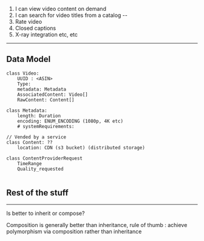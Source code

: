 1. I can view video content on demand 
2. I can search for video titles from a catalog 
--
3. Rate video 
4. Closed captions
5. X-ray integration etc, etc 

----- 

## Data Model 

```
class Video: 
    UUID : <ASIN>
    Type: 
    metadata: Metadata
    AssociatedContent: Video[]
    RawContent: Content[]

```

```
class Metadata: 
    length: Duration 
    encoding: ENUM_ENCODING (1080p, 4K etc)
    # systemRequirements:

```

```
// Vended by a service 
class Content: ?? 
    location: CDN (s3 bucket) (distributed storage)
```


```
class ContentProviderRequest 
    TimeRange
    Quality_requested
    
```

## Rest of the stuff 




--- 

Is better to inherit or compose? 

Composition is generally better than inheritance, 
rule of thumb : achieve polymorphism via composition rather than inheritance
